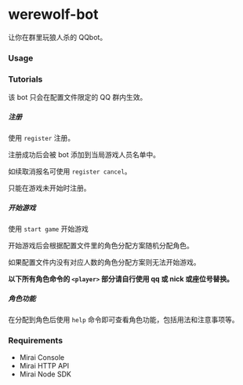 # werewolf-bot

让你在群里玩狼人杀的 QQbot。

### Usage

### Tutorials

该 bot 只会在配置文件限定的 QQ 群内生效。

##### 注册

使用 `register` 注册。

注册成功后会被 bot 添加到当局游戏人员名单中。

如续取消报名可使用 `register cancel`。

只能在游戏未开始时注册。

##### 开始游戏

使用 `start game` 开始游戏

开始游戏后会根据配置文件里的角色分配方案随机分配角色。

如果配置文件内没有对应人数的角色分配方案则无法开始游戏。

**以下所有角色命令的 `<player>` 部分请自行使用 qq 或 nick 或座位号替换。**

##### 角色功能

在分配到角色后使用 `help` 命令即可查看角色功能，包括用法和注意事项等。

### Requirements

* Mirai Console
* Mirai HTTP API
* Mirai Node SDK